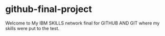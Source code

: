 # github-final-project
Welcome to My IBM SKILLS network final for GITHUB AND GIT where my skills were put to the test.
